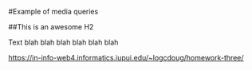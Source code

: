 #Example of media queries

##This is an awesome H2

Text blah blah blah blah blah blah

https://in-info-web4.informatics.iupui.edu/~logcdoug/homework-three/